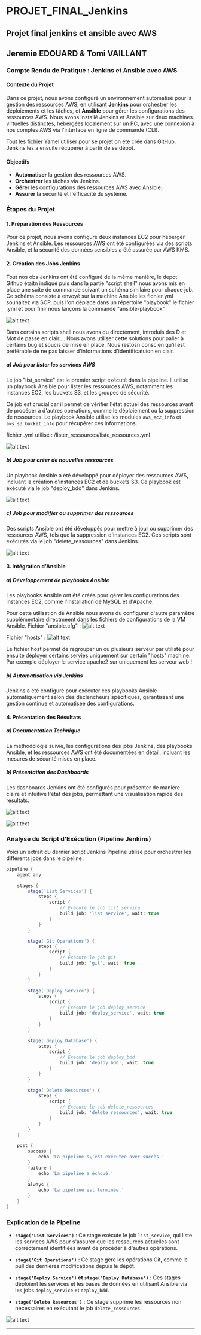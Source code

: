 # PROJET_FINAL_Jenkins
Projet final jenkins et ansible avec AWS
-----------------------------------------
Jeremie EDOUARD & Tomi VAILLANT
-----------------------------------------
### Compte Rendu de Pratique : Jenkins et Ansible avec AWS

#### Contexte du Projet

Dans ce projet, nous avons configuré un environnement automatisé pour la gestion des ressources AWS, en utilisant **Jenkins** pour orchestrer les déploiements et les tâches, et **Ansible** pour gérer les configurations des ressources AWS. Nous avons installé Jenkins et Ansible sur deux machines virtuelles distinctes, hébergées localement sur un PC, avec une connexion à nos comptes AWS via l'interface en ligne de commande (CLI).

Tout les fichier Yamel utiliser pour se projet on été crée dans GitHub. Jenkins les a ensuite récupérer à partir de se dépot.

#### Objectifs

- **Automatiser** la gestion des ressources AWS.
- **Orchestrer** les tâches via Jenkins.
- **Gérer** les configurations des ressources AWS avec Ansible.
- **Assurer** la sécurité et l'efficacité du système.

### Étapes du Projet

#### 1. Préparation des Ressources

Pour ce projet, nous avons configuré deux instances EC2 pour héberger Jenkins et Ansible. Les ressources AWS ont été configurées via des scripts Ansible, et la sécurité des données sensibles a été assurée par AWS KMS.

#### 2. Création des Jobs Jenkins

Tout nos obs Jenkins ont été configuré de la même manière, le depot Github étaitn indiqué puis dans la partie "script shell" nous avons mis en place une suite de commande suivant un schéma similaire pour chaque job.
Ce schéma consiste à envoyé sur la machine Ansible les fichier yml souhaitez via SCP, puis l'on déplace dans un répertoire "playbook" le fichier .yml et pour finir nous lançons la commande "ansible-playbook"

![alt text](https://github.com/tropizz/PROJET_FINAL_Jenkins/blob/main/screenshots/configuration_git.png)

Dans certains scripts shell nous avons du directement, introduis des D et Mot de passe en clair.... Nous avons utiliser cette solutions pour palier à certains bug et soucis de mise en place.
Nous restosn conscien qu'il est préférable de ne pas laisser d'informations d'identificatuion en clair.

##### a) Job pour lister les services AWS

Le job "list_service" est le premier script exécuté dans la pipeline. Il utilise un playbook Ansible pour lister les ressources AWS, notamment les instances EC2, les buckets S3, et les groupes de sécurité. 

Ce job est crucial car il permet de vérifier l'état actuel des ressources avant de procéder à d'autres opérations, comme le déploiement ou la suppression de ressources. Le playbook Ansible utilise les modules `aws_ec2_info` et `aws_s3_bucket_info` pour récupérer ces informations. 

fichier .yml utilisé : /lister_ressources/liste_ressources.yml

![alt text](https://github.com/tropizz/PROJET_FINAL_Jenkins/blob/main/screenshots/script_job_list_service.png)


##### b) Job pour créer de nouvelles ressources

Un playbook Ansible a été développé pour déployer des ressources AWS, incluant la création d'instances EC2 et de buckets S3. Ce playbook est exécuté via le job "deploy_bdd" dans Jenkins.

![alt text](https://github.com/tropizz/PROJET_FINAL_Jenkins/blob/main/screenshots/script_job_deploy_bdd.png)
 

##### c) Job pour modifier ou supprimer des ressources

Des scripts Ansible ont été développés pour mettre à jour ou supprimer des ressources AWS, tels que la suppression d'instances EC2. Ces scripts sont exécutés via le job "delete_ressources" dans Jenkins.

![alt text](https://github.com/tropizz/PROJET_FINAL_Jenkins/blob/main/screenshots/script_job_delete_ressources.png)

#### 3. Intégration d'Ansible

##### a) Développement de playbooks Ansible

Les playbooks Ansible ont été créés pour gérer les configurations des instances EC2, comme l'installation de MySQL et d'Apache.

Pour cette utilisation de Ansible nous avons du configurer d'autre paramètre supplémentaire directmeent dans les fichiers de configurations de la VM Ansible.
Fichier "ansible.cfg" :
![alt text](https://github.com/tropizz/PROJET_FINAL_Jenkins/blob/main/screenshots/fichier_ansible_cfg.png)

Fichier "hosts" :
![alt text](https://github.com/tropizz/PROJET_FINAL_Jenkins/blob/main/screenshots/fichier_ansible_hosts.png)

Le fichier host permet de regrouper un ou plusieurs serveur par utilisté pour ensuite déployer certains servies uniquement sur certain "hosts" machine.
Par exemple déployer le service apache2 sur uniquement les serveur web !

##### b) Automatisation via Jenkins

Jenkins a été configuré pour exécuter ces playbooks Ansible automatiquement selon des déclencheurs spécifiques, garantissant une gestion continue et automatisée des configurations.

#### 4. Présentation des Résultats

##### a) Documentation Technique

La méthodologie suivie, les configurations des jobs Jenkins, des playbooks Ansible, et les ressources AWS ont été documentées en détail, incluant les mesures de sécurité mises en place.

##### b) Présentation des Dashboards

Les dashboards Jenkins ont été configurés pour présenter de manière claire et intuitive l'état des jobs, permettant une visualisation rapide des résultats.

![alt text](https://github.com/tropizz/PROJET_FINAL_Jenkins/blob/main/screenshots/dashboard_jenkins.png)

![alt text](https://github.com/tropizz/PROJET_FINAL_Jenkins/blob/main/screenshots/repertoire_jenkins_workspace.png)


### Analyse du Script d'Exécution (Pipeline Jenkins)

Voici un extrait du dernier script Jenkins Pipeline utilisé pour orchestrer les différents jobs dans le pipeline :

```groovy
pipeline {
    agent any

    stages {
        stage('List Services') {
            steps {
                script {
                    // Exécute le job list_service
                    build job: 'list_service', wait: true
                }
            }
        }

        stage('Git Operations') {
            steps {
                script {
                    // Exécute le job git
                    build job: 'git', wait: true
                }
            }
        }

        stage('Deploy Service') {
            steps {
                script {
                    // Exécute le job deploy_service
                    build job: 'deploy_service', wait: true
                }
            }
        }

        stage('Deploy Database') {
            steps {
                script {
                    // Exécute le job deploy_bdd
                    build job: 'deploy_bdd', wait: true
                }
            }
        }

        stage('Delete Resources') {
            steps {
                script {
                    // Exécute le job delete_ressources
                    build job: 'delete_ressources', wait: true
                }
            }
        }
    }

    post {
        success {
            echo 'La pipeline s\'est exécutée avec succès.'
        }
        failure {
            echo 'La pipeline a échoué.'
        }
        always {
            echo 'La pipeline est terminée.'
        }
    }
}
```

### Explication de la Pipeline

- **`stage('List Services')`** : Ce stage exécute le job `list_service`, qui liste les services AWS pour s'assurer que les ressources actuelles sont correctement identifiées avant de procéder à d'autres opérations.

- **`stage('Git Operations')`** : Ce stage gère les opérations Git, comme le pull des dernières modifications depuis le dépôt.

- **`stage('Deploy Service')` et `stage('Deploy Database')`** : Ces stages déploient les services et les bases de données en utilisant Ansible via les jobs `deploy_service` et `deploy_bdd`.

- **`stage('Delete Resources')`** : Ce stage supprime les ressources non nécessaires en exécutant le job `delete_ressources`.

![alt text](https://github.com/tropizz/PROJET_FINAL_Jenkins/blob/main/screenshots/output_console_pipeline.png)

---
